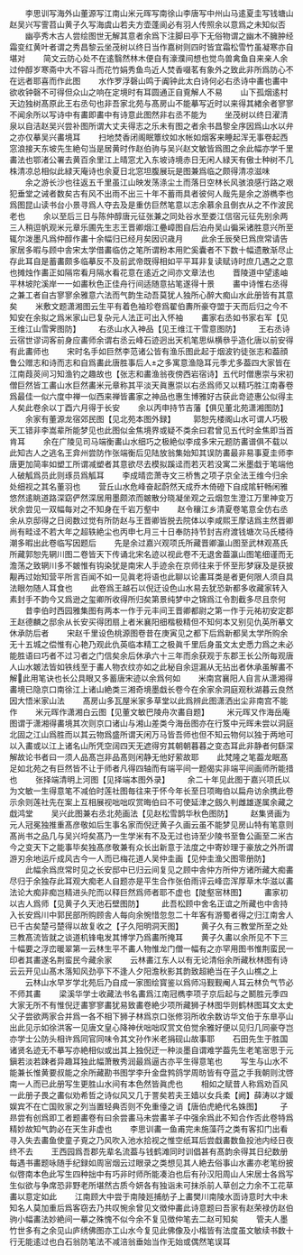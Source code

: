 <!-- { "loadSidebar": true } -->
　　李思训写海外山董源写江南山米元晖写南徐山李唐写中州山马逺夏圭写钱塘山赵吴兴写霅苕山黄子久写海虞山若夫方壶蓬阆必有羽人传照余以意爲之未知似否
　　幽亭秀木古人尝绘图世无解其意者余爲下注脚曰亭下无俗物谓之幽木不臃肿经霜变红黄叶者谓之秀昌黎云坐茂树以终日当作嘉树则四时皆宜霜松雪竹虽凝寒亦自堪对
　　简文云防心处不在逺翳然林木便自有濠濮间想也觉鸟兽禽鱼自来亲人余过仲醇岁寒斋中大不容斗而花竹娟秀鱼鸟近人焚香啜茗有象外之致此非所爲防心不在远者耶喜而作此图
　　水作罗浮磬山鸣于阗钟此太白诗何必右丞诗中畵也畵中欲收钟磬不可得但众山之响在定境时有耳圆通正自覔解人不易
　　山下孤烟逺村天边独树髙原此王右丞句也非吾家北苑与髙房山不能摹写近时以来得其緖余者寥寥不闻余所以写诗中有畵即畵中有诗意此图然非右丞不能为
　　坐茂树以终日濯清泉以自洁赵吴兴尝补图所谓大丈夫得志之乐未有图之者余书昌黎全序因爲山水以弁之亦仅摹吴兴畵境耳
　　扫地焚香闭阁眠簟纹如水帐如烟客来睡起浑无事卷起西窓浪接天东坡先生絶句当是居黄时作赵伯驹与吴兴赵文敏皆爲图之余此幅亦学千里畵法也鄂渚公署去黄百余里江上晴窓尤入东坡诗境赤日无闲人緑天有傲士种树不几株清凉总相似此緑天庵诗也余夏日北窓坦腹展玩是图兼爲临之颇得清凉滋味
　　余之游长沙也往返五千里虽江山映发荡涤尘土而落日空林长风骇浪感行路之艰犯垂堂之诫者数矣古有风不出雨不出三十年不蓄雨具者彼何人哉先是余之游檇李也爲图昆山读书台小景寻爲人夺去及是重仿巨然笔意以志余慕余且倒衣从之不作波民老也
　　余以至后三日与陈仲醇唐元征张兼之同处谷水至娄江信宿元征先别余两三人稍逗帆观米元章乐圃先生志王晋卿烟江疉嶂图自后泊舟吴山徧采诸胜意兴所至辄尔泼墨凡爲仲醇作畵十余幅归已经月矣因识歳月
　　此余壬辰癸巳爲庶常请告家居多暇与顾中舎宋太学借畵临仿之笔所谓粉本用贮奚囊者不下数十幅遗散渐尽止存此耳自是蓄畵颇多临摹反不及前武帝既得相如平平耳非复读赋诗时庶几遇之之意也摊烛作畵正如隔帘看月隔水看花意在逺近之间亦文章法也
　　晋陵道中望逺岫平林坡陀溪岸一一如畵秋色正佳舟行间适随意拈笔遂得十景
　　畵中诗惟右丞得之兼工者自古寥寥余雅意六法而气韵生动吾莫犹人独所心醉大痴山水此册皆有其意矣
　　米敷文题潇湘图云生平有着色袖珍卷爲翟伯夀所豪夺盟于天而后归之今不知安在余拟之爲米家山已复杂元人法正可出入怀袖
　　畵家右丞如书家右军【见王维江山雪霁图防】
　　右丞山水入神品【见王维江干雪意图防】
　　王右丞诗云宿世谬词客前身应畵师余谓右丞云峰石迹迥出天机笔思纵横叅乎造化唐以前安得有此畵师也
　　宋时名手如巨然李范诸公皆有渔乐图此起于烟波钓徒张志和葢顔鲁公赠志和诗而志和自爲畵此唐胜事后人之多寓意渔隐耳元季尤多葢四大家皆在江南葭菼间习知渔钓之趣故也【张志和畵渔翁夜傍西岩宿诗】五代时僧惠崇与宋初僧巨然皆工畵山水巨然畵米元章称其平淡天眞惠崇以右丞爲师又以精巧胜江南春卷爲最佳一似六度中禅一似西来禅皆畵家之神品也惠生博雅好古获此竒迹惠公似得主人矣此卷余以丁酉六月得于长安
　　余以丙申持节吉藩【俱见董北苑潇湘图防】
　　余家有董源龙宿郊民图【见北苑本图外録】
　　郭恕先楼阁山水可谓人巧极天工错非李嵩辈所能梦见也此图似金焦境界或疑不类余曰君曾见五代时金焦即当首肯耳
　　余在广陵见司马端衡畵山水细巧之极絶似李成多宋元题防畵谱俱不载以此知古人之逃名王弇州尝防作张端衡后见陆放翁集始知其误防畵最非易事夏圭师李唐更加简率如塑工所谓减塑者其意欲尽去模拟蹊迳而若灭若没寓二米墨戱于笔端他人破觚爲员此则琢员爲觚耳
　　李成晴峦萧寺文三桥售之项子京全法王维今归余处细视之其名董羽也
　　营丘山水危峰奋起蔚然天成乔木倚磴下自成隂轩畅闲雅悠然逺眺道路深窈俨然深居用墨颇浓而皴散分晓凝坐观之云烟忽生澄江万里神变万状余尝见一双幅每对之不知身在千岩万壑中
　　赵令穰江乡清夏卷笔意全仿右丞余从京邸得之日阅数过觉有所防赵与王晋卿皆脱去院体以李咸熙王摩诘爲主然晋卿尚有畦迳不若大年之超轶絶尘也丙申七月三十日奉防持节封吉府渡钱塘次马氏楼待潮多暇出此卷临写因题后
　　先是余过嘉兴观项氏所藏晋卿瀛山图至武林观髙氏所藏郭恕先辋川图二卷皆天下传诵北宋名迹以视此卷不无退舍葢瀛山图笔细谨而无澹荡之致辋川多不皴惟有钩染犹是南宋人手迹余在京师往来于怀至形梦寐及是获披觏再过始知营平所言百闻不如一见眞老将语也此聊以论畵耳类是者更何限人须自具法眼勿随人耳食也
　　此卷爲王越石以倪迂设色山水易去犹恐新都多收藏家转入素封手不韵今又爲逊之玺卿所收得所归矣第景纯梦中之锦爲江令割截多尽且奈何
　　昔李伯时西园雅集图有两本一作于元丰间王晋卿都尉之第一作于元祐初安定郡王赵德麟之邸余从长安买得团扇上者米襄阳细楷极精但不知何本又别见仇英所摹文休承防后者
　　宋赵千里设色桃源图卷昔在庚寅见之都下后爲新都吴太学所购余无十五城之偿惟有心艳乃观此仇英临本精工之极眞千里后身虽文太史悉力爲之未必能胜语曰巧者不过习者之门信矣余后休承六十三年而余获观于东郡王长公所每观唐人山水皴法皆如铁线至于畵人物衣纹亦如之此秘自余逗漏从无拈出者休承虽解畵不解此用笔诀也长公具眼又多蓄唐宋迹以余爲何如
　　米南宫襄阳人自言从潇湘得畵境已隐京口南徐江上诸山絶类三湘奇境墨戱长卷今在余家余洞庭观秋湖暮云良然因大悟米家山法
　　髙房山多瓦屋米家多草堂以此爲辨此图潇洒出尘非南宫不能作
　　米元晖作潇湘白云图【见董文敏巴陵舟次畵自题】
　　米元晖又作海岳庵图谓于潇湘得畵境其次则京口诸山与湘山差类今海岳图亦在行笈中元晖未尝以洞庭北固之江山爲胜而以其云物爲盛所谓天闲万马皆吾师也但不知云物何以独于两地可以入畵或以江上诸名山所凭空阔四天无遮得穷其朝朝暮暮之变态耳此非静者何繇深解故论书者曰一须人品髙岂非品髙则闲静无他好萦故耶
　　此梵隆之笔葢龙眠髙足如北苑之有巨然皆不让于师者凡得四轴而有端平间一题偈实非端平间画师所能措也
　　张择端清明上河图【见择端本图外录】
　　余二十年见此图于嘉兴项氏以为文敏一生得意笔不减伯时莲社图毎往来于怀今年长至日项晦伯以扁舟访余携此卷示余则莲社先在案上互相展视咄咄叹赏晦伯曰不可使延津之劔久判雌雄遂属余藏之戱鸿堂
　　吴兴此图兼右丞北苑画法【见赵松雪鹊华秋色图防】
　　赵集贤画为元人冠冕独推重髙彦敬如后生事名家而倪迂黄子久画云虽不能梦见房山特有笔意则髙尚书之品几与吴兴埒矣髙乃一生学米有不及无过也诗至少陵书至鲁公画至二米古今之变天下之能事毕矣独髙彦敬兼有众长出新意于法度之中寄妙理于豪放之外所谓游刃余地运斤成风古今一人而已梅花道人吴仲圭画【见仲圭渔父图零册防】
　　此幅余爲庶常时见之长安邸中已归云间复见之顾中舎仲方所仲方诸所藏大痴畵尽归于余独存此耳观大痴老人自题亦是平生合作张伯雨评云峰峦浑厚草木华滋以畵法论大痴非痴岂精进头陀而以释巨然爲师者耶不虚也【陡壑宻林图】
　　畵家初以古人爲师【见黄子久天池石壁图防】
　　此吾松顾中舍名正谊之所藏也中舎持入长安爲川中郭民部所购顾舎人每向余惋惜忽忽二十年客有游蜀者得之归江南舍人已千古矣楚弓楚得以故复收之【子久阳明洞天图】
　　黄子久有三教堂所至之处三教髙流皆就之谈道机锋电发其博学乃爲畵所掩耳
　　黄子久畵以余所见不下三十幅要之浮峦暖翠第一云林生平不畵人物惟龙门僧一幅有之亦罕用图书惟荆蛮民一印者其畵遂名荆蛮民今藏余家
　　云林畵江东人以有无论清俗余所藏秋林图有诗云云开见山髙木落知风劲亭下不逢人夕阳澹秋影其韵致超絶当在子久山樵之上
　　云林山水早岁学北苑后乃自成一家图绘寳鉴以爲师冯觐觐阉人耳云林负气节必不师其畵
　　梁溪华学士收藏法书名畵爲江南冠檇李项子京后起与之鬭胜元季四大家无所不有惟倪迂畵寥寥畵犹易致畵卷絶少项所藏狮子林图华则鹤林图耳文太史父子尝欲两家合并爲一各不相下狮子林爲京口张修羽所收余数访华文伯于东臯亭山出此见示如徐洪客一见唐文皇心降神伏咄咄叹赏文伯觉余雅好便以见归几同豪夺岂亦学士公防头相许爲同官同味令其文孙作米老捐砚山故事耶
　　石田先生于胜国诸贤名迹无不摹写亦絶相似或出其上独倪迂一种淡墨自谓难学葢先生老笔宻思于元鎭若淡若踈者异趣耳独此幅萧散秀润最爲逼古亦平生得意笔也
　　写生与山水不能兼长惟黄要叔能之余所藏勘书图学李升金盘鹁鸽学周昉皆有夺蓝之手我朝则沈啓南一人而已此册写生更胜山水间有本色然皆眞虎也
　　相如之赋昔人称爲劝百风一此册子畏之畵似劝希哲之诗似风又几于詈矣若夫王嫱以女兵柔【阙】薛涛以才媛娱宾不在亡国败家之列当置轻典否则不免重儓之诮【唐伯虎絶代名姝图】
　　子昻尝有创爲即工者题畵卷有曰余尝畵马未尝畵羊子中强余爲此不知合作否此卷特爲精妙故知气韵必在天生非虚也
　　李思训畵一鱼甫完未施藻荇之类有客扣门出看寻入失去畵鱼使童子覔之乃风吹入池水拾视之惟空纸耳后尝戱畵数鱼投池内经日夜终不去
　　王西园爲吾郡先辈名流葢与钱鹤滩同时训倡甚有髙韵余得其日纪数册每遇书畵题咏随手纪録如周宻烟云过眼录之类想见其人絶去俗事山水畵亦老笔纷披似啓南本色此写生四种拙中有巧非时师所能凑泊也后有孙汉阳周山人宋居士各爲写生似欲与争席恐非野老所堪然古质今妍各有独诣未可抹杀前人草创之力余不工花草畵以意定如此
　　江南顾大中尝于南陵廵捕舫子上畵樊川南陵水靣诗意时大中未知名人莫加重后爲客窃去乃共叹惋余曾见文徴仲畵此诗意题曰吾家有赵荣禄仿赵伯驹小幅畵法妙絶间一摹之殊愧不似今余不复见徴仲笔去二赵可知矣
　　管夫人墨竹世多有之余见山庐绣佛图亦工山水今复见此佛像及小楷皆有法度虽文敏续书数十行无能逺过也白石翁防笔法不减涪翁垂始当作无始或偶然笔误耳
